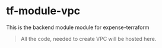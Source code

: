 # tf-module-vpc

This is the backend module module for expense-terraform

> All the code, needed to create VPC will be hosted here.